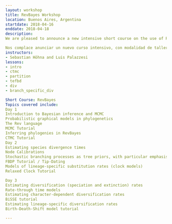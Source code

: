 ```yaml
---
layout: workshop
title: RevBayes Workshop
location: Buenos Aires, Argentina
startdate: 2018-04-16
enddate: 2018-04-18
description: 
We are pleased to announce a new intensive short course on the use of RevBayes—the new MrBayes—focused on Bayesian phylogenetic tree inference and diversification rate estimation. The course will be free of charge,  three full days in length and, and will take place at Museo Argentino de Ciencias Naturales (MACN-CONICET), Buenos Aires, Argentina from the 16th to the 18th of April, 2018. This course is primarily funded by the BAYLAT (Germany), with  support from the MACN-CONICET.  The course will be primarily taught in English. Applications may be written in English or Spanish and should be submitted online here by March 15th, 2018. Preference will go towards students with background in phylogenetics and a compelling motivation for taking the course.

Nos complace anunciar un nuevo curso intensivo, con modalidad de taller, destinado a estudiantes de grado y posgrado, acerca del uso de RevBayes—el nuevo MrBayes—enfocado en la inferencia de árboles filogenéticos y en la estimación de tasas de diversificación. El curso será gratuito, tendrá una duración de tres días, y se dictará en el Museo Argentino de Ciencias Naturales "Bernardino Rivadavia" (MACN-CONICET), entre los días 16 y 18 de Abril de 2018. Este curso estará  financiado por BAYLAT (Alemania), y contará con el apoyo del MACN-CONICET.  El curso será dictado principalmente en inglés.  Las solicitudes pueden estar escritas en inglés o en español y deben ser completadas online aquí  antes del 15 de Marzo de 2018. Se dará preferencia a estudiantes con conocimientos de filogenética y que estén desarrollando investigaciones relacionadas a los temas del curso. Se espera que todos los estudiantes tengan un nivel básico de inglés científico. 
instructors:
- Sebastian Höhna and Luis Palazzesi
lessons:
- intro
- ctmc
- partition
- tefbd
- div
- branch_specific_div

Short Course: RevBayes
Topics covered include: 
Day 1
Introduction to Bayesian inference and MCMC
Probabilistic graphical models in phylogenetics
The Rev language
MCMC Tutorial
Inferring phylogenies in RevBayes
CTMC Tutorial
Day 2
Estimating species divergence times
Node Calibrations
Stochastic branching processes as tree priors, with particular emphasis on the fossilized birth-death (FBD)
FBDP Tutorial / Tip-Dating
Models of lineage-specific substitution rates (clock models)
Relaxed Clock Tutorial

Day 3
Estimating diversification (speciation and extinction) rates
Rate-through time models
Estimating character-dependent diversification rates
BiSSE tutorial
Estimating lineage-specific diversification rates
Birth-Death-Shift model tutorial

---
```

